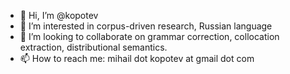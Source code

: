 - 👋 Hi, I’m @kopotev
- 👀 I’m interested in corpus-driven research, Russian language 
- 💞️ I’m looking to collaborate on grammar correction, collocation extraction, distributional semantics. 
- 📫 How to reach me: mihail dot kopotev at gmail dot com

<!---
kopotev/kopotev is a ✨ special ✨ repository because its `README.md` (this file) appears on your GitHub profile.
You can click the Preview link to take a look at your changes.
--->
